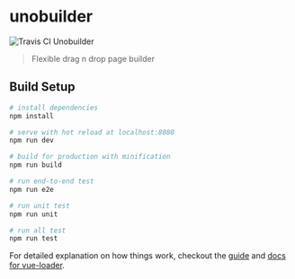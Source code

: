 # unobuilder

 ![Travis CI Unobuilder][travis]

> Flexible drag n drop page builder

## Build Setup

``` bash
# install dependencies
npm install

# serve with hot reload at localhost:8080
npm run dev

# build for production with minification
npm run build

# run end-to-end test
npm run e2e

# run unit test
npm run unit

# run all test
npm run test

```

For detailed explanation on how things work, checkout the [guide](http://vuejs-templates.github.io/webpack/) and [docs for vue-loader](http://vuejs.github.io/vue-loader).

[travis]: https://travis-ci.org/djavaweb/unobuilder.svg?branch=master